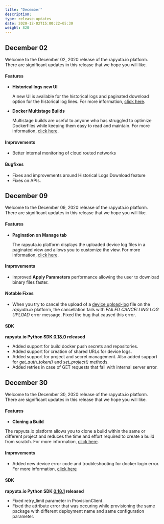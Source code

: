 ```yaml
---
title: "December"
description: 
type: release-updates
date: 2020-12-02T15:00:22+05:30
weight: 820
---
```



## December 02
Welcome to the December 02, 2020 release of the rapyuta.io platform. There
are significant updates in this release that we hope you will like.

#### Features
* **Historical logs new UI**

    A new UI is available for the historical logs and paginated download option for the historical log lines. For more information, [click here](/developer-guide/tooling-automation/logging/deployment-logs).

* **Docker Multistage Builds**

    Multistage builds are useful to anyone who has struggled to optimize Dockerfiles while keeping them easy to read and maintain. For more information, [click here](/developer-guide/create-software-packages/builds/#docker-mulitstage-build-support).

#### Improvements
	
- Better internal monitoring of cloud routed networks


#### Bugfixes

- Fixes and improvements around Historical Logs Download feature
- Fixes on APIs. 

## December 09

Welcome to the December 09, 2020 release of the rapyuta.io platform. There
are significant updates in this release that we hope you will like.

#### Features
* **Pagination on Manage tab**

    The rapyuta.io platform displays the uploaded device log files in a paginated view and allows you to customize the view. For more information, [click here](/developer-guide/tooling-automation/logging/device-logs/#viewing-uploaded-log-files).


#### Improvements
	
- Improved **Apply Parameters** performance allowing the user to download binary files faster.

#### Notable Fixes

- When you try to cancel the upload of a [device upload-log](/developer-guide/tooling-automation/logging/device-logs/#batch-upload) file on the *rapyuta.io* platform, the cancellation fails with *FAILED CANCELLING LOG UPLOAD* error message. Fixed the bug that caused this error.

#### SDK

**rapyuta.io Python SDK [0.18.0](/developer-guide/tooling-automation/python-sdk/#installation) released**

- Added support for build docker push secrets and repositories.
- Added support for creation of shared URLs for device logs.
- Added support for project and secret management. Also added support for *get_auth_token()* and *set_project()* methods.
- Added retries in case of GET requests that fail with internal server error.


## December 30

Welcome to the December 30, 2020 release of the rapyuta.io platform. There
are significant updates in this release that we hope you will like.

#### Features

* **Cloning a Build**

The rapyuta.io platform allows you to clone a build within the same or different project and reduces the time and effort required to create a build from scratch. For more information, [click here](/developer-guide/create-software-packages/builds/build-cloning).

#### Improvements
	
- Added new device error code and troubleshooting for docker login error. For more information, [click here](/developer-guide/manage-machines/onboarding/setup-device/failure-codes/)


#### SDK

**rapyuta.io Python SDK [0.18.1](/developer-guide/tooling-automation/python-sdk/#installation) released**

- Fixed retry_limit parameter in ProvisionClient.
- Fixed the attribute error that was occuring while provisioning the same package with different deployment name and same configuration parameter.


